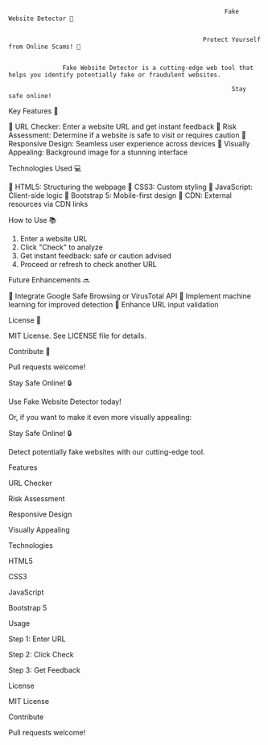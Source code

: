                                                                 Fake Website Detector 🚨


                                                          Protect Yourself from Online Scams! 🚫


                   Fake Website Detector is a cutting-edge web tool that helps you identify potentially fake or fraudulent websites. 
                                                              
                                                                  Stay safe online!


Key Features 🔑


🔹 URL Checker: Enter a website URL and get instant feedback
🔹 Risk Assessment: Determine if a website is safe to visit or requires caution
🔹 Responsive Design: Seamless user experience across devices
🔹 Visually Appealing: Background image for a stunning interface


Technologies Used 💻


🔹 HTML5: Structuring the webpage
🔹 CSS3: Custom styling
🔹 JavaScript: Client-side logic
🔹 Bootstrap 5: Mobile-first design
🔹 CDN: External resources via CDN links


How to Use 📚


1. Enter a website URL
2. Click "Check" to analyze
3. Get instant feedback: safe or caution advised
4. Proceed or refresh to check another URL


Future Enhancements 🔜


🔹 Integrate Google Safe Browsing or VirusTotal API
🔹 Implement machine learning for improved detection
🔹 Enhance URL input validation


License 📜


MIT License. See LICENSE file for details.


Contribute 🤝


Pull requests welcome!


Stay Safe Online! 🔒


Use Fake Website Detector today!


Or, if you want to make it even more visually appealing:



Stay Safe Online! 🔒


Detect potentially fake websites with our cutting-edge tool.


Features


URL Checker

Risk Assessment

Responsive Design

Visually Appealing


Technologies


HTML5

CSS3

JavaScript

Bootstrap 5


Usage


Step 1: Enter URL

Step 2: Click Check

Step 3: Get Feedback


License


MIT License


Contribute


Pull requests welcome!


